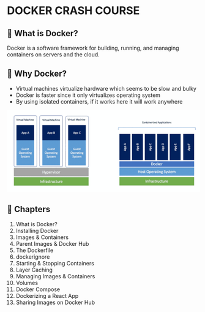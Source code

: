 # DOCKER CRASH COURSE

## 🐳 What is Docker?

Docker is a software framework for building, running, and managing containers on servers and the cloud.

## 🤔 Why Docker?

- Virtual machines virtualize hardware which seems to be slow and bulky
- Docker is faster since it only virtualizes operating system
- By using isolated containers, if it works here it will work anywhere

<img src="./images/docker_vs_vm.png" alt="Demo2">

## 📖 Chapters

1. What is Docker?
1. Installing Docker
1. Images & Containers
1. Parent Images & Docker Hub
1. The Dockerfile
1. dockerignore
1. Starting & Stopping Containers
1. Layer Caching
1. Managing Images & Containers
1. Volumes
1. Docker Compose
1. Dockerizing a React App
1. Sharing Images on Docker Hub
